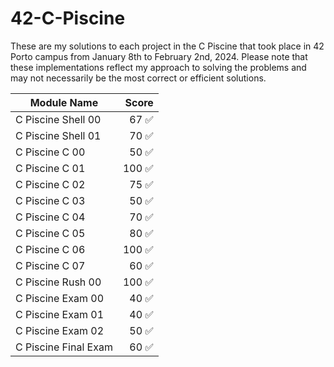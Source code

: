 # 42-C-Piscine

These are my solutions to each project in the C Piscine that took place in 42 Porto campus from January 8th to February 2nd, 2024. Please note that these implementations reflect my approach to solving the problems and may not necessarily be the most correct or efficient solutions.

| Module Name             |  Score  |
|-------------------------|--------:|
| C Piscine Shell 00      |  67 ✅  |
| C Piscine Shell 01      |  70 ✅  |
| C Piscine C 00          |  50 ✅  |
| C Piscine C 01          | 100 ✅  |
| C Piscine C 02          |  75 ✅  |
| C Piscine C 03          |  50 ✅  |
| C Piscine C 04          |  70 ✅  |
| C Piscine C 05          |  80 ✅  |
| C Piscine C 06          | 100 ✅  |
| C Piscine C 07          |  60 ✅  |
| C Piscine Rush 00       | 100 ✅  |
| C Piscine Exam 00       |  40 ✅  |
| C Piscine Exam 01       |  40 ✅  |
| C Piscine Exam 02       |  50 ✅  |
| C Piscine Final Exam    |  60 ✅  |

